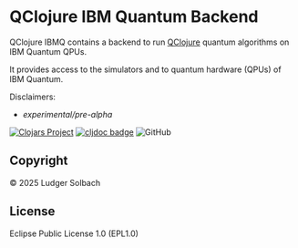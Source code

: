 # QClojure IBM Quantum Backend
QClojure IBMQ contains a backend to run [QClojure](https://github.com/lsolbach/qclojure) quantum algorithms on IBM Quantum QPUs.

It provides access to the simulators and to quantum hardware (QPUs)
of IBM Quantum.

Disclaimers:
* *experimental/pre-alpha*

[![Clojars Project](https://img.shields.io/clojars/v/org.soulspace/qclojure-ibmq.svg)](https://clojars.org/org.soulspace/qclojure-ibmq)
[![cljdoc badge](https://cljdoc.org/badge/org.soulspace/qclojure-ibmq)](https://cljdoc.org/d/org.soulspace/qclojure-ibmq)
![GitHub](https://img.shields.io/github/license/lsolbach/qclojure-ibmq)


## Copyright
© 2025 Ludger Solbach

## License
Eclipse Public License 1.0 (EPL1.0)

